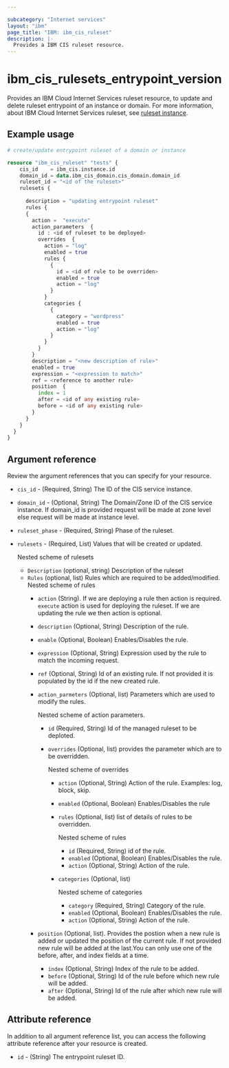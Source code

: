 ```yaml
---

subcategory: "Internet services"
layout: "ibm"
page_title: "IBM: ibm_cis_ruleset"
description: |-
  Provides a IBM CIS ruleset resource.
---
```


# ibm_cis_rulesets_entrypoint_version
Provides an IBM Cloud Internet Services ruleset resource, to update and delete ruleset entrypoint of an instance or domain. For more information, about IBM Cloud Internet Services ruleset, see [ruleset instance]().

## Example usage

```terraform
# create/update entrypoint ruleset of a domain or instance

resource "ibm_cis_ruleset" "tests" {
    cis_id    = ibm_cis.instance.id
    domain_id = data.ibm_cis_domain.cis_domain.domain_id
    ruleset_id = "<id of the ruleset>"
    rulesets {
  
      description = "updating entrypoint ruleset"
      rules {
      {
        action =  "execute"
        action_parameters  {
          id : <id of ruleset to be deployed>
          overrides  {
            action = "log"
            enabled = true
            rules {
              {
                id = <id of rule to be overriden>
                enabled = true
                action = "log"
              }
            }
            categories {
              {
                category = "wordpress"
                enabled = true
                action = "log"
              }
            }
          }
        }
        description = "<new description of rule>"
        enabled = true
        expression = "<expression to match>"
        ref = <reference to another rule>
        position  {
          index = 1
          after = <id of any existing rule>
          before = <id of any existing rule>
        }
      }
    }
  }
}
```

## Argument reference
Review the argument references that you can specify for your resource. 

- `cis_id` - (Required, String) The ID of the CIS service instance.
- `domain_id` - (Optional, String) The Domain/Zone ID of the CIS service instance. If domain_id is provided request will be made at zone level else request will be made at instance level.
- `ruleset_phase` - (Required, String) Phase of the ruleset.
- `rulesets` - (Required, List) Values that will be created or updated.

  Nested scheme of rulesets
  - `Description` (optional, string) Description of the ruleset
  - `Rules` (optional, list) Rules which are required to be added/modified.
  Nested scheme of rules
    - `action` (String). If we are deploying a rule then action is required. `execute` action is used for deploying the ruleset. If we are updating the rule we then action is optional.
    - `description` (Optional, String) Description of the rule.
    - `enable` (Optional, Boolean) Enables/Disables the rule.
    - `expression` (Optional, String) Expression used by the rule to match the incoming request.
    - `ref` (Optional, String) Id of an existing rule. If not provided it is populated by the id if the new created rule.
    - `action_parmeters` (Optional, list) Parameters which are used to modify the rules.
    
      Nested scheme of action parameters.
      - `id` (Required, String) Id of the managed ruleset to be deploted.
      - `overrides` (Optional, list) provides the parameter which are to be overridden.

        Nested scheme of overrides
        - `action` (Optional, String) Action of the rule. Examples: log, block, skip.
        - `enabled` (Optional, Boolean) Enables/Disables the rule
        - `rules` (Optional, list) list of details of rules to be overridden.

          Nested scheme of rules
          - `id` (Required, String) id of the rule.
          - `enabled` (Optional, Boolean) Enables/Disables the rule.
          - `action` (Optional, String) Action of the rule.
        - `categories` (Optional, list)
          
          Nested scheme of categories
          - `category` (Required, String) Category of the rule.
          - `enabled` (Optional, Boolean) Enables/Disables the rule.
          - `action` (Optional, String) Action of the rule.
    - `position` (Optional, list). Provides the postion when a new rule is added or updated the position of the current rule. If not provided new rule will be added at the last.You can only use one of the before, after, and index fields at a time.
      - `index` (Optional, String) Index of the rule to be added. 
      - `before` (Optional, String) Id of the rule before which new rule will be added. 
      - `after` (Optional, String) Id of the rule after which new rule will be added.

        

## Attribute reference
In addition to all argument reference list, you can access the following attribute reference after your resource is created.

- `id` - (String) The entrypoint ruleset ID.